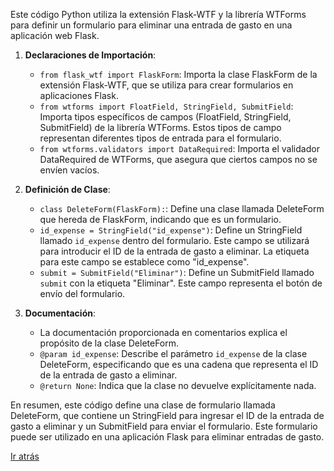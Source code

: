 Este código Python utiliza la extensión Flask-WTF y la librería WTForms para definir un formulario para eliminar una entrada de gasto en una aplicación web Flask.

1. **Declaraciones de Importación**:

   - `from flask_wtf import FlaskForm`: Importa la clase FlaskForm de la extensión Flask-WTF, que se utiliza para crear formularios en aplicaciones Flask.
   - `from wtforms import FloatField, StringField, SubmitField`: Importa tipos específicos de campos (FloatField, StringField, SubmitField) de la librería WTForms. Estos tipos de campo representan diferentes tipos de entrada para el formulario.
   - `from wtforms.validators import DataRequired`: Importa el validador DataRequired de WTForms, que asegura que ciertos campos no se envíen vacíos.

2. **Definición de Clase**:

   - `class DeleteForm(FlaskForm):`: Define una clase llamada DeleteForm que hereda de FlaskForm, indicando que es un formulario.
   - `id_expense = StringField("id_expense")`: Define un StringField llamado `id_expense` dentro del formulario. Este campo se utilizará para introducir el ID de la entrada de gasto a eliminar. La etiqueta para este campo se establece como "id_expense".
   - `submit = SubmitField("Eliminar")`: Define un SubmitField llamado `submit` con la etiqueta "Eliminar". Este campo representa el botón de envío del formulario.

3. **Documentación**:
   - La documentación proporcionada en comentarios explica el propósito de la clase DeleteForm.
   - `@param id_expense`: Describe el parámetro `id_expense` de la clase DeleteForm, especificando que es una cadena que representa el ID de la entrada de gasto a eliminar.
   - `@return None`: Indica que la clase no devuelve explícitamente nada.

En resumen, este código define una clase de formulario llamada DeleteForm, que contiene un StringField para ingresar el ID de la entrada de gasto a eliminar y un SubmitField para enviar el formulario. Este formulario puede ser utilizado en una aplicación Flask para eliminar entradas de gasto.

[Ir atrás](../../index.md)
